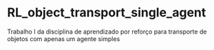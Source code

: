 # RL_object_transport_single_agent
Trabalho I da disciplina de aprendizado por reforço para transporte de objetos com apenas um agente simples
